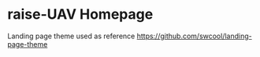 # raise-UAV Homepage

Landing page theme used as reference https://github.com/swcool/landing-page-theme 



